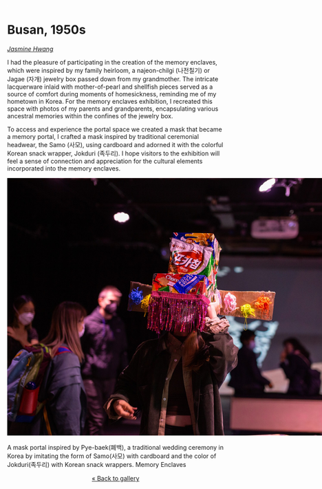 <img style="float:left;" alt="" src="images/empty.png" />

# Busan, 1950s

_[Jasmine Hwang](https://www.jasminerhwang.com/)_

I had the pleasure of participating in the creation of the memory enclaves, which were inspired by my family heirloom, a najeon-chilgi (나전칠기) or Jagae (자개) jewelry box passed down from my grandmother. The intricate lacquerware inlaid with mother-of-pearl and shellfish pieces served as a source of comfort during moments of homesickness, reminding me of my hometown in Korea. For the memory enclaves exhibition, I recreated this space with photos of my parents and grandparents, encapsulating various ancestral memories within the confines of the jewelry box.

To access and experience the portal space we created a mask that became a memory portal, I crafted a mask inspired by traditional ceremonial headwear, the Samo (사모), using cardboard and adorned it with the colorful Korean snack wrapper, Jokduri (족두리). I hope visitors to the exhibition will feel a sense of connection and appreciation for the cultural elements incorporated into the memory enclaves.

<img src="images/jasmine-hwang-1.jpg" style="max-width:900px;" />

A mask portal inspired by Pye-baek(폐백), a traditional wedding ceremony in Korea by imitating the form of Samo(사모) with cardboard and the color of Jokduri(족두리) with Korean snack wrappers. 
Memory Enclaves




<center><p>

[&laquo; Back to gallery](#)

</p></center>

<style>

header {
  background-image: url('images/jasmine-hwang.jpg');
}

</style>


